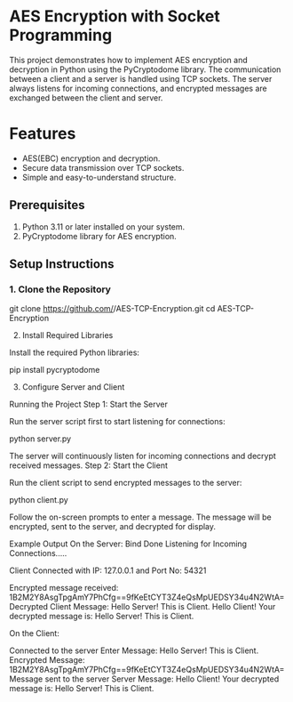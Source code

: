 # AES Encryption with Socket Programming

This project demonstrates how to implement AES encryption and decryption in Python using the PyCryptodome library. The communication between a client and a server is handled using 
TCP sockets. The server always listens for incoming connections, and encrypted messages are exchanged between the client and server.

# Features
- AES(EBC) encryption and decryption.
- Secure data transmission over TCP sockets.
- Simple and easy-to-understand structure.

## Prerequisites
1. Python 3.11 or later installed on your system.
2. PyCryptodome library for AES encryption.
   
## Setup Instructions

### 1. Clone the Repository
git clone https://github.com/<your-username>/AES-TCP-Encryption.git
cd AES-TCP-Encryption

2. Install Required Libraries

Install the required Python libraries:

pip install pycryptodome

3. Configure Server and Client

Running the Project
Step 1: Start the Server

Run the server script first to start listening for connections:

python server.py

The server will continuously listen for incoming connections and decrypt received messages.
Step 2: Start the Client

Run the client script to send encrypted messages to the server:

python client.py

Follow the on-screen prompts to enter a message. The message will be encrypted, sent to the server, and decrypted for display.

Example Output
On the Server:
Bind Done
Listening for Incoming Connections.....

Client Connected with IP: 127.0.0.1 and Port No: 54321

Encrypted message received: 1B2M2Y8AsgTpgAmY7PhCfg==9fKeEtCYT3Z4eQsMpUEDSY34u4N2WtA=
Decrypted Client Message: Hello Server! This is Client.
Hello Client! Your decrypted message is: Hello Server! This is Client.


On the Client:

Connected to the server
Enter Message: Hello Server! This is Client.
Encrypted Message: 1B2M2Y8AsgTpgAmY7PhCfg==9fKeEtCYT3Z4eQsMpUEDSY34u4N2WtA=
Message sent to the server
Server Message: Hello Client! Your decrypted message is: Hello Server! This is Client.
